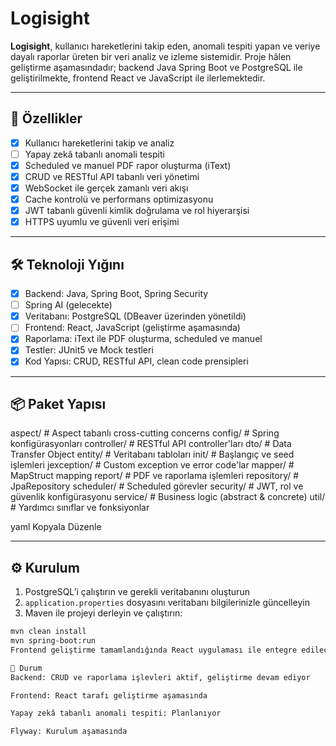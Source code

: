 # Logisight

**Logisight**, kullanıcı hareketlerini takip eden, anomali tespiti yapan ve veriye dayalı raporlar üreten bir veri analiz ve izleme sistemidir. Proje hâlen geliştirme aşamasındadır; backend Java Spring Boot ve PostgreSQL ile geliştirilmekte, frontend React ve JavaScript ile ilerlemektedir.

---

## 🚀 Özellikler

- [x] Kullanıcı hareketlerini takip ve analiz
- [ ] Yapay zekâ tabanlı anomali tespiti
- [x] Scheduled ve manuel PDF rapor oluşturma (iText)
- [x] CRUD ve RESTful API tabanlı veri yönetimi
- [x] WebSocket ile gerçek zamanlı veri akışı
- [x] Cache kontrolü ve performans optimizasyonu
- [x] JWT tabanlı güvenli kimlik doğrulama ve rol hiyerarşisi
- [x] HTTPS uyumlu ve güvenli veri erişimi

---

## 🛠 Teknoloji Yığını

- [x] Backend: Java, Spring Boot, Spring Security
- [ ] Spring AI (gelecekte)
- [x] Veritabanı: PostgreSQL (DBeaver üzerinden yönetildi)
- [ ] Frontend: React, JavaScript (geliştirme aşamasında)
- [x] Raporlama: iText ile PDF oluşturma, scheduled ve manuel
- [x] Testler: JUnit5 ve Mock testleri
- [x] Kod Yapısı: CRUD, RESTful API, clean code prensipleri

---

## 📦 Paket Yapısı

aspect/ # Aspect tabanlı cross-cutting concerns
config/ # Spring konfigürasyonları
controller/ # RESTful API controller'ları
dto/ # Data Transfer Object
entity/ # Veritabanı tabloları
init/ # Başlangıç ve seed işlemleri
jexception/ # Custom exception ve error code'lar
mapper/ # MapStruct mapping
report/ # PDF ve raporlama işlemleri
repository/ # JpaRepository
scheduler/ # Scheduled görevler
security/ # JWT, rol ve güvenlik konfigürasyonu
service/ # Business logic (abstract & concrete)
util/ # Yardımcı sınıflar ve fonksiyonlar

yaml
Kopyala
Düzenle

---

## ⚙️ Kurulum

1. PostgreSQL’i çalıştırın ve gerekli veritabanını oluşturun
2. `application.properties` dosyasını veritabanı bilgilerinizle güncelleyin
3. Maven ile projeyi derleyin ve çalıştırın:

```bash
mvn clean install
mvn spring-boot:run
Frontend geliştirme tamamlandığında React uygulaması ile entegre edilecektir

🔧 Durum
Backend: CRUD ve raporlama işlevleri aktif, geliştirme devam ediyor

Frontend: React tarafı geliştirme aşamasında

Yapay zekâ tabanlı anomali tespiti: Planlanıyor

Flyway: Kurulum aşamasında
